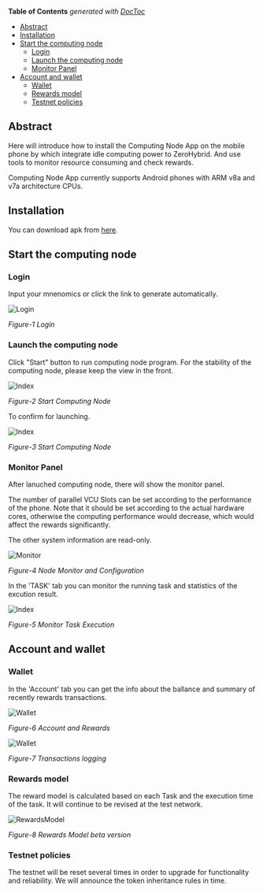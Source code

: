 <!-- START doctoc generated TOC please keep comment here to allow auto update -->
<!-- DON'T EDIT THIS SECTION, INSTEAD RE-RUN doctoc TO UPDATE -->
**Table of Contents**  *generated with [DocToc](https://github.com/thlorenz/doctoc)*

- [Abstract](#abstract)
- [Installation](#installation)
- [Start the computing node](#start-the-computing-node)
  - [Login](#login)
  - [Launch the computing node](#launch-the-computing-node)
  - [Monitor Panel](#monitor-panel)
- [Account and wallet](#account-and-wallet)
  - [Wallet](#wallet)
  - [Rewards model](#rewards-model)
  - [Testnet policies](#testnet-policies)

<!-- END doctoc generated TOC please keep comment here to allow auto update -->

## Abstract

Here will introduce how to install the Computing Node App on the mobile phone by which integrate idle computing power to ZeroHybrid. And use tools to monitor resource consuming and check rewards.

Computing Node App currently supports Android phones with ARM v8a and v7a architecture CPUs.

## Installation

You can download apk from [here](https://github.com/ZeroHybrid-Network/MobileNodeApp/blob/main/docs/packages/zh-app-preview_068_sol_sign.apk "Download APK of computing node").

## Start the computing node

### Login
Input your mnenomics or click the link to generate automatically.

![Login](https://github.com/ZeroHybrid-Network/MobileNodeApp/blob/main/docs/imgs/login.png?raw=true)

  *Figure-1 Login*

### Launch the computing node

Click "Start" button to run computing node program. For the stability of the computing node, please keep the view in the front.

![Index](https://github.com/ZeroHybrid-Network/MobileNodeApp/blob/main/docs/imgs/index.png?raw=true)

   *Figure-2 Start Computing Node*

To confirm for launching.

![Index](https://github.com/ZeroHybrid-Network/MobileNodeApp/blob/main/docs/imgs/startnode.png?raw=true)

  *Figure-3 Start Computing Node*

### Monitor Panel

After lanuched computing node, there will show the monitor panel.

The number of parallel VCU Slots can be set according to the performance of the phone. Note that it should be set according to the actual hardware cores, otherwise the computing performance would decrease, which would affect the rewards significantly.

The other system information are read-only.

![Monitor](https://github.com/ZeroHybrid-Network/MobileNodeApp/blob/main/docs/imgs/nodeconfig.png?raw=true)

  *Figure-4 Node Monitor and Configuration*

In the 'TASK' tab you can monitor the running task and statistics of the excution result.

![Index](https://github.com/ZeroHybrid-Network/MobileNodeApp/blob/main/docs/imgs/noderunning.png?raw=true)

  *Figure-5 Monitor Task Execution*

## Account and wallet

### Wallet
In the 'Account' tab you can get the info about the ballance and summary of recently rewards transactions.

![Wallet](https://github.com/ZeroHybrid-Network/MobileNodeApp/blob/main/docs/imgs/wallet.png?raw=true)

*Figure-6 Account and Rewards*

![Wallet](https://github.com/ZeroHybrid-Network/MobileNodeApp/blob/main/docs/imgs/transactions.png?raw=true)

*Figure-7 Transactions logging*

### Rewards model

The reward model is calculated based on each Task and the execution time of the task. It will continue to be revised at the test network.

![RewardsModel](https://github.com/ZeroHybrid-Network/MobileNodeApp/blob/main/docs/imgs/RewardsModelBeta.png?raw=true)

*Figure-8 Rewards Model beta version*


### Testnet policies

The testnet will be reset several times in order to upgrade for functionality and reliability. We will announce the token inheritance rules in time.


